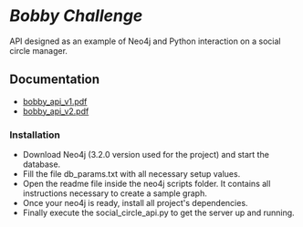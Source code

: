 # _Bobby Challenge_

API designed as an example of Neo4j and Python interaction on a social circle manager.

## Documentation

- [bobby_api_v1.pdf](documentation/bobby_api_v1.pdf)
- [bobby_api_v2.pdf](documentation/bobby_api_v2.pdf)

### Installation
- Download Neo4j (3.2.0 version used for the project) and start the database.
- Fill the file db_params.txt with all necessary setup values.
- Open the readme file inside the neo4j scripts folder.
  It contains all instructions necessary to create a sample graph.
- Once your neo4j is ready, install all project's dependencies.
- Finally execute the social_circle_api.py to get the server up and running.
